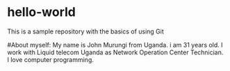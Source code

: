 # hello-world
This is a sample repository with the basics of using Git

#About myself:
My name is John Murungi from Uganda. i am 31 years old. I work with Liquid telecom Uganda as Network Operation Center Technician. I love computer programming.
